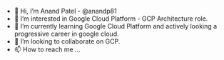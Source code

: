 - 👋 Hi, I’m Anand Patel - @anandp81
- 👀 I’m interested in Google Cloud Platform - GCP Architecture role.
- 🌱 I’m currently learning Google Cloud Platform and actively looking a progressive career in google cloud.
- 💞️ I’m looking to collaborate on GCP.
- 📫 How to reach me ... 

<!---
anandp81/anandp81 is a ✨ special ✨ repository because its `README.md` (this file) appears on your GitHub profile.
You can click the Preview link to take a look at your changes.
--->
